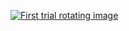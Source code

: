 [![First trial rotating image](https://img.shields.io/badge/First%20trial%20rotating%20image-Click%20here-blue)](https://vsakurai.github.io/image-spinning/)
